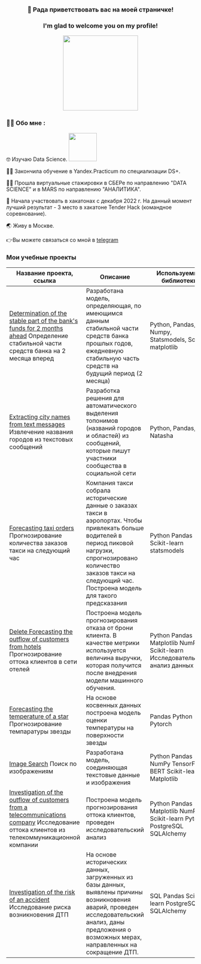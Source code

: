 ### <div id="header" align="center"> 👋 Рада приветствовать вас на моей страничке!  </div>
<div id="header" align="center">
  </div>
  
### <div id="header" align="center">  I'm glad to welcome you on my profile! </div>
<div id="header" align="center">
  <img src="https://media2.giphy.com/media/ULUQvQ0LeGKZvvxk7Y/giphy.gif?cid=ecf05e47uqy6h0uya1vn7fk05p5tfsyekhmcsl0jd61zwy13&rid=giphy.gif&ct=g" width="200"/>
</div>

### :woman_technologist: Обо мне :

:nerd_face: Изучаю Data Science.   <img src="https://media3.giphy.com/media/G1ifnX4d5tYFACktp9/200w.webp?cid=ecf05e4707g901wt3lrkd64jgref39jzxqqo0yp8j5olw6di&rid=200w.webp&ct=g" width="75"/>
</div>

:woman_student: Закончила обучение в Yandex.Practicum по специализации DS+.

:woman_student: Прошла виртуальные стажировки в СБЕРе по направлению "DATA SCIENCE" и в MARS по направлению "АНАЛИТИКА".

:3rd_place_medal: Начала участвовать в хакатонах с декабря 2022 г. На данный момент лучший результат - 3 место в хакатоне Tender Hack (командное соревнование). 

:earth_asia: Живу в Москве.

:point_right:Вы можете связаться со мной в [telegram](https://t.me/IrinaBalycheva) 


### Мои учебные проекты

| Название проекта, ссылка | Описание | Используемые библиотеки |
| --- | --- | --- |
| [Determination of the stable part of the bank's funds for 2 months ahead](https://github.com/Irina-Balycheva/Determination-of-the-stable-part-of-the-bank-s-funds-for-2-months-ahead) Определение стабильной части средств банка на 2 месяца вперед | Разработана модель, определяющая, по имеющимся данным стабильной части средств банка прошлых годов, ежедневную стабильную часть средств на будущий период (2 месяца) | Python, Pandas, Numpy, Statsmodels, SciPy, matplotlib
| [Extracting city names from text messages](https://github.com/Irina-Balycheva/search-for-toponyms) Извлечение названия городов из текстовых сообщений | Разработка решения для автоматического выделения топонимов (названий городов и областей) из сообщений, которые пишут участники сообщества в социальной сети | Python, Pandas, Natasha
| [Forecasting taxi orders](https://github.com/Irina-Balycheva/Practicum/tree/main/Forecasting%20taxi%20orders) Прогнозирование количества заказов такси на следующий час |  Компания такси собрала исторические данные о заказах такси в аэропортах. Чтобы привлекать больше водителей в период пиковой нагрузки, спрогнозировано количество заказов такси на следующий час. Построена модель для такого предсказания | Python Pandas Scikit-learn statsmodels
| [Delete Forecasting the outflow of customers from hotels](https://github.com/Irina-Balycheva/Practicum/tree/main/Forecasting%20the%20outflow%20of%20customers%20from%20hotels) Прогнозирование оттока клиентов в сети отелей | Построена модель прогнозирования отказа от брони клиента. В качестве метрики используется величина выручки, которая получится после внедрения модели машинного обучения. | Python Pandas Matplotlib NumPy Scikit-learn Исследовательский анализ данных
| [Forecasting the temperature of a star](https://github.com/Irina-Balycheva/Practicum/tree/main/Forecasting%20the%20temperature%20of%20a%20star) Прогнозирование темпаратуры звезды| На основе косвенных данных построена модель оценки температуры на поверхности звезды | Pandas Python Pytorch
| [Image Search](https://github.com/Irina-Balycheva/Practicum/tree/main/Image%20Search) Поиск по изображениям | Разработана модель, соединяющая текстовые данные и изображения | Python Pandas NumPy TensorFlow BERT Scikit-learn Matplotlib
| [Investigation of the outflow of customers from a telecommunications company](https://github.com/Irina-Balycheva/Practicum/tree/main/Investigation%20of%20the%20outflow%20of%20customers%20from%20a%20telecommunications%20company) Исследование оттока клиентов из телекоммуникационной компании | Построена модель прогнозирования оттока клиентов, проведен исследовательский анализ | Python Pandas Matplotlib NumPy Scikit-learn Pytorch PostgreSQL SQLAlchemy
| [Investigation of the risk of an accident](https://github.com/Irina-Balycheva/Practicum/tree/main/Investigation%20of%20the%20risk%20of%20an%20accident) Исследование риска возникновения ДТП| На основе исторических данных, загруженных из базы данных, выявлены причины возникновения аварий, проведен исследовательский анализ, даны предложения о возможных мерах, направленных на сокращение ДТП. | SQL Pandas Scikit-learn PostgreSQL SQLAlchemy



<!--
**Irina-Balycheva/Irina-Balycheva** is a ✨ _special_ ✨ repository because its `README.md` (this file) appears on your GitHub profile.

Here are some ideas to get you started:

- 🔭 I’m currently working on ...
- 🌱 I’m currently learning ...
- 👯 I’m looking to collaborate on ...
- 🤔 I’m looking for help with ...
- 💬 Ask me about ...
- 📫 How to reach me: ...
- 😄 Pronouns: ...
- ⚡ Fun fact: ....
-->
